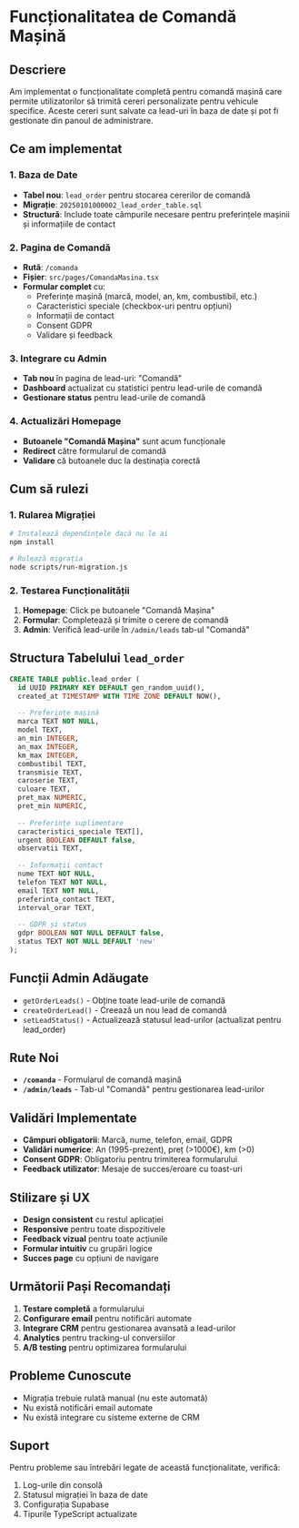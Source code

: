 # Funcționalitatea de Comandă Mașină

## Descriere

Am implementat o funcționalitate completă pentru comandă mașină care permite utilizatorilor să trimită cereri personalizate pentru vehicule specifice. Aceste cereri sunt salvate ca lead-uri în baza de date și pot fi gestionate din panoul de administrare.

## Ce am implementat

### 1. Baza de Date
- **Tabel nou**: `lead_order` pentru stocarea cererilor de comandă
- **Migrație**: `20250101000002_lead_order_table.sql`
- **Structură**: Include toate câmpurile necesare pentru preferințele mașinii și informațiile de contact

### 2. Pagina de Comandă
- **Rută**: `/comanda`
- **Fișier**: `src/pages/ComandaMasina.tsx`
- **Formular complet** cu:
  - Preferințe mașină (marcă, model, an, km, combustibil, etc.)
  - Caracteristici speciale (checkbox-uri pentru opțiuni)
  - Informații de contact
  - Consent GDPR
  - Validare și feedback

### 3. Integrare cu Admin
- **Tab nou** în pagina de lead-uri: "Comandă"
- **Dashboard** actualizat cu statistici pentru lead-urile de comandă
- **Gestionare status** pentru lead-urile de comandă

### 4. Actualizări Homepage
- **Butoanele "Comandă Mașina"** sunt acum funcționale
- **Redirect** către formularul de comandă
- **Validare** că butoanele duc la destinația corectă

## Cum să rulezi

### 1. Rularea Migrației
```bash
# Instalează dependințele dacă nu le ai
npm install

# Rulează migrația
node scripts/run-migration.js
```

### 2. Testarea Funcționalității
1. **Homepage**: Click pe butoanele "Comandă Mașina"
2. **Formular**: Completează și trimite o cerere de comandă
3. **Admin**: Verifică lead-urile în `/admin/leads` tab-ul "Comandă"

## Structura Tabelului `lead_order`

```sql
CREATE TABLE public.lead_order (
  id UUID PRIMARY KEY DEFAULT gen_random_uuid(),
  created_at TIMESTAMP WITH TIME ZONE DEFAULT NOW(),
  
  -- Preferințe mașină
  marca TEXT NOT NULL,
  model TEXT,
  an_min INTEGER,
  an_max INTEGER,
  km_max INTEGER,
  combustibil TEXT,
  transmisie TEXT,
  caroserie TEXT,
  culoare TEXT,
  pret_max NUMERIC,
  pret_min NUMERIC,
  
  -- Preferințe suplimentare
  caracteristici_speciale TEXT[],
  urgent BOOLEAN DEFAULT false,
  observatii TEXT,
  
  -- Informații contact
  nume TEXT NOT NULL,
  telefon TEXT NOT NULL,
  email TEXT NOT NULL,
  preferinta_contact TEXT,
  interval_orar TEXT,
  
  -- GDPR și status
  gdpr BOOLEAN NOT NULL DEFAULT false,
  status TEXT NOT NULL DEFAULT 'new'
);
```

## Funcții Admin Adăugate

- `getOrderLeads()` - Obține toate lead-urile de comandă
- `createOrderLead()` - Creează un nou lead de comandă
- `setLeadStatus()` - Actualizează statusul lead-urilor (actualizat pentru lead_order)

## Rute Noi

- **`/comanda`** - Formularul de comandă mașină
- **`/admin/leads`** - Tab-ul "Comandă" pentru gestionarea lead-urilor

## Validări Implementate

- **Câmpuri obligatorii**: Marcă, nume, telefon, email, GDPR
- **Validări numerice**: An (1995-prezent), preț (>1000€), km (>0)
- **Consent GDPR**: Obligatoriu pentru trimiterea formularului
- **Feedback utilizator**: Mesaje de succes/eroare cu toast-uri

## Stilizare și UX

- **Design consistent** cu restul aplicației
- **Responsive** pentru toate dispozitivele
- **Feedback vizual** pentru toate acțiunile
- **Formular intuitiv** cu grupări logice
- **Succes page** cu opțiuni de navigare

## Următorii Pași Recomandați

1. **Testare completă** a formularului
2. **Configurare email** pentru notificări automate
3. **Integrare CRM** pentru gestionarea avansată a lead-urilor
4. **Analytics** pentru tracking-ul conversiilor
5. **A/B testing** pentru optimizarea formularului

## Probleme Cunoscute

- Migrația trebuie rulată manual (nu este automată)
- Nu există notificări email automate
- Nu există integrare cu sisteme externe de CRM

## Suport

Pentru probleme sau întrebări legate de această funcționalitate, verifică:
1. Log-urile din consolă
2. Statusul migrației în baza de date
3. Configurația Supabase
4. Tipurile TypeScript actualizate
